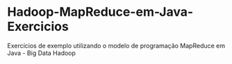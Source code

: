 # Hadoop-MapReduce-em-Java-Exercicios
Exercícios de exemplo utilizando o modelo de programação MapReduce em Java - Big Data Hadoop
